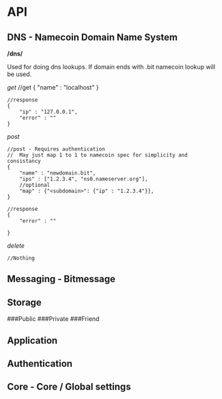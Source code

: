 API
===

DNS - Namecoin Domain Name System
---------------------------------
**/dns/**

Used for doing dns lookups.  If domain ends with .bit namecoin lookup will
be used.

*get*
	//get
	{
		"name" : "localhost"
	}
	
	//response
	{
		"ip" : "127.0.0.1",
		"error" : ""
	}

*post*

	//post - Requires authentication
	//  May just map 1 to 1 to namecoin spec for simplicity and consistancy
	{
		"name" : "newdomain.bit",
		"ips" : ["1.2.3.4", "ns0.nameserver.org"],
		//optional
		"map" : {"<subdomain>": {"ip" : "1.2.3.4"}},
	}
	
	//response
	{
		"error" : ""

	}

*delete*

	//Nothing

Messaging - Bitmessage
----------------------

Storage
-------
###Public
###Private
###Friend

Application
-----------

Authentication
--------------

Core - Core / Global settings
-----------------------------
